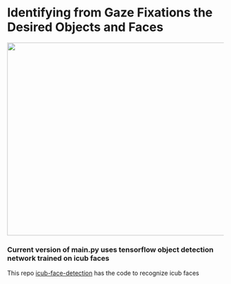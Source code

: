 # Identifying from Gaze Fixations the Desired Objects and Faces

<img src="../doc/python.gif" width="800" height="450" />

### Current version of main.py uses tensorflow object detection network trained on icub faces
This repo [icub-face-detection](https://github.com/NunoDuarte/icub-face-detection) has the code to recognize icub faces
